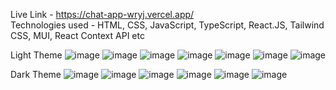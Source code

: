 Live Link - https://chat-app-wryj.vercel.app/ </br>
Technologies used - HTML, CSS, JavaScript, TypeScript, React.JS, Tailwind CSS, MUI, React Context API etc

Light Theme
![image](https://github.com/user-attachments/assets/9c84b029-8766-432c-8be2-47df17041bef)
![image](https://github.com/user-attachments/assets/9c9459d8-9052-42b3-a25f-24073694680b)
![image](https://github.com/user-attachments/assets/effd2266-f926-4dd5-9d1f-2648d6a2b194)
![image](https://github.com/user-attachments/assets/be1c92bc-ca15-42f7-9ac2-6410fffa15f9)
![image](https://github.com/user-attachments/assets/3b293d8b-d396-4f3a-b4f4-8cc05260e44e)
![image](https://github.com/user-attachments/assets/7252e69c-4058-48e2-af19-42c946026337)
![image](https://github.com/user-attachments/assets/e55bb8e6-17c1-4a8f-b32b-8577fe251030)

Dark Theme
![image](https://github.com/user-attachments/assets/d35d242f-3953-4339-b2b1-deccdf36ae2e)
![image](https://github.com/user-attachments/assets/ad18522a-5149-4322-bf70-dc562e730369)
![image](https://github.com/user-attachments/assets/e1d4cb37-0a72-4fe1-8dd3-f9e065a7c1ec)
![image](https://github.com/user-attachments/assets/7925b903-854e-4506-b7bd-125a3492552a)
![image](https://github.com/user-attachments/assets/6be50270-3c99-4cc0-b2ee-eb9af74297f8)
![image](https://github.com/user-attachments/assets/4f1d55ea-536b-4b01-a71c-a5ac2c5a772b)

